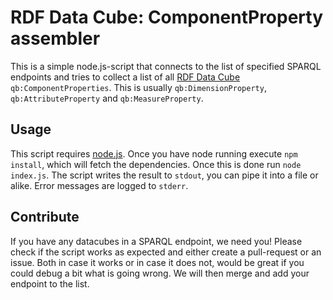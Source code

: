 # RDF Data Cube: ComponentProperty assembler

This is a simple node.js-script that connects to the list of specified SPARQL endpoints and tries to collect a list of all [RDF Data Cube](https://www.w3.org/TR/vocab-data-cube/#dsd-dimensions) `qb:ComponentProperties`. This is usually `qb:DimensionProperty`, `qb:AttributeProperty` and `qb:MeasureProperty`.

## Usage

This script requires [node.js](https://nodejs.org/en/). Once you have node running execute `npm install`, which will fetch the dependencies. Once this is done run `node index.js`. The script writes the result to `stdout`, you can pipe it into a file or alike. Error messages are logged to `stderr`.

## Contribute

If you have any datacubes in a SPARQL endpoint, we need you! Please check if the script works as expected and either create a pull-request or an issue. Both in case it works or in case it does not, would be great if you could debug a bit what is going wrong. We will then merge and add your endpoint to the list.
